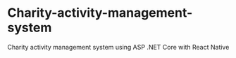 # Charity-activity-management-system
Charity activity management system using ASP .NET Core with React Native
